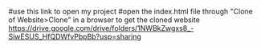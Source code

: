 #use this link to open my project
#open the index.html file through "Clone of Website>Clone" in a browser to get the cloned website
https://drive.google.com/drive/folders/1NWBkZwgxs8_-SiwESUS_HfQDWfvPbpBb?usp=sharing

